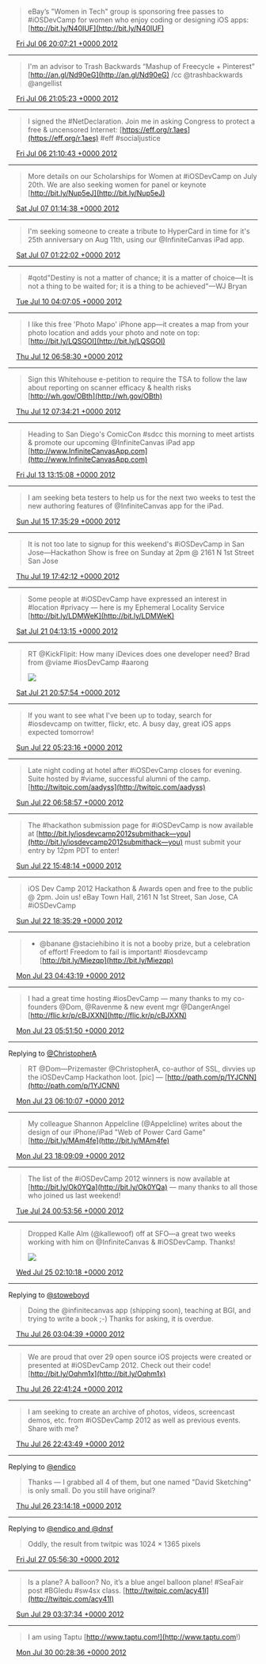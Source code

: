 > eBay’s "Women in Tech" group is sponsoring free passes to #iOSDevCamp for women who enjoy coding or designing iOS apps: [http://bit.ly/N40IUF](http://bit.ly/N40IUF)

<img src="../../media/tweet.ico" width="12" /> [Fri Jul 06 20:07:21 +0000 2012](https://twitter.com/ChristopherA/status/221334542324211713)

----

> I'm an advisor to Trash Backwards “Mashup of Freecycle + Pinterest” [http://an.gl/Nd90eG](http://an.gl/Nd90eG) /cc @trashbackwards @angellist

<img src="../../media/tweet.ico" width="12" /> [Fri Jul 06 21:05:23 +0000 2012](https://twitter.com/ChristopherA/status/221349146299346944)

----

> I signed the #NetDeclaration. Join me in asking Congress to protect a free &amp; uncensored Internet: [https://eff.org/r.1aes](https://eff.org/r.1aes) #eff #socialjustice

<img src="../../media/tweet.ico" width="12" /> [Fri Jul 06 21:10:43 +0000 2012](https://twitter.com/ChristopherA/status/221350487457402882)

----

> More details on our Scholarships for Women at #iOSDevCamp on July 20th. We are also seeking women for panel or keynote [http://bit.ly/Nup5eJ](http://bit.ly/Nup5eJ)

<img src="../../media/tweet.ico" width="12" /> [Sat Jul 07 01:14:38 +0000 2012](https://twitter.com/ChristopherA/status/221411870198857729)

----

> I'm seeking someone to create a tribute to HyperCard in time for it's 25th anniversary on Aug 11th, using our @InfiniteCanvas iPad app.

<img src="../../media/tweet.ico" width="12" /> [Sat Jul 07 01:22:02 +0000 2012](https://twitter.com/ChristopherA/status/221413734155956225)

----

> #qotd"Destiny is not a matter of chance; it is a matter of choice—It is not a thing to be waited for; it is a thing to be achieved"—WJ Bryan

<img src="../../media/tweet.ico" width="12" /> [Tue Jul 10 04:07:05 +0000 2012](https://twitter.com/ChristopherA/status/222542433861386240)

----

> I like this free 'Photo Mapo' iPhone app—it creates a map from your photo location and adds your photo and note on top: [http://bit.ly/LQSGOI](http://bit.ly/LQSGOI)

<img src="../../media/tweet.ico" width="12" /> [Thu Jul 12 06:58:30 +0000 2012](https://twitter.com/ChristopherA/status/223310347963072513)

----

> Sign this Whitehouse e-petition to require the TSA to follow the law about reporting on scanner efficacy &amp; health risks [http://wh.gov/OBth](http://wh.gov/OBth)

<img src="../../media/tweet.ico" width="12" /> [Thu Jul 12 07:34:21 +0000 2012](https://twitter.com/ChristopherA/status/223319368942100480)

----

> Heading to San Diego's ComicCon #sdcc this morning to meet artists &amp; promote our upcoming @InfiniteCanvas iPad app [http://www.InfiniteCanvasApp.com](http://www.InfiniteCanvasApp.com)

<img src="../../media/tweet.ico" width="12" /> [Fri Jul 13 13:15:08 +0000 2012](https://twitter.com/ChristopherA/status/223767516676227072)

----

> I am seeking beta testers to help us for the next two weeks to test the new authoring features of @InfiniteCanvas app for the iPad.

<img src="../../media/tweet.ico" width="12" /> [Sun Jul 15 17:35:29 +0000 2012](https://twitter.com/ChristopherA/status/224557812754284544)

----

> It is not too late to signup for this weekend's #iOSDevCamp in San Jose—Hackathon Show is free on Sunday at 2pm @ 2161 N 1st Street San Jose

<img src="../../media/tweet.ico" width="12" /> [Thu Jul 19 17:42:12 +0000 2012](https://twitter.com/ChristopherA/status/226009056983252992)

----

> Some people at #iOSDevCamp have expressed an interest in #location #privacy — here is my Ephemeral Locality Service [http://bit.ly/LDMWeK](http://bit.ly/LDMWeK)

<img src="../../media/tweet.ico" width="12" /> [Sat Jul 21 04:13:15 +0000 2012](https://twitter.com/ChristopherA/status/226530250148966400)

----

> RT @KickFlipit: How many iDevices does one developer need?  Brad from @viame #iosDevCamp #aarong 
> 
> ![](../../media/226783079761580032-AyWl01lCcAEzo0q.jpg)

<img src="../../media/tweet.ico" width="12" /> [Sat Jul 21 20:57:54 +0000 2012](https://twitter.com/ChristopherA/status/226783079761580032)

----

> If you want to see what I've been up to today, search for #iosdevcamp on twitter, flickr, etc. A busy day, great iOS apps expected tomorrow!

<img src="../../media/tweet.ico" width="12" /> [Sun Jul 22 05:23:16 +0000 2012](https://twitter.com/ChristopherA/status/226910261351690240)

----

> Late night coding at hotel after #iOSDevCamp closes for evening. Suite hosted by #viame, successful alumni of the camp. [http://twitpic.com/aadyss](http://twitpic.com/aadyss)

<img src="../../media/tweet.ico" width="12" /> [Sun Jul 22 06:58:57 +0000 2012](https://twitter.com/ChristopherA/status/226934338141450241)

----

> The #hackathon submission page for #iOSDevCamp is now available at [http://bit.ly/iosdevcamp2012submithack—you](http://bit.ly/iosdevcamp2012submithack—you) must submit your entry by 12pm PDT to enter!

<img src="../../media/tweet.ico" width="12" /> [Sun Jul 22 15:48:14 +0000 2012](https://twitter.com/ChristopherA/status/227067536825524225)

----

> iOS Dev Camp 2012 Hackathon &amp; Awards open and free to the public @ 2pm. Join us! eBay Town Hall, 2161 N 1st Street, San Jose, CA #iOSDevCamp

<img src="../../media/tweet.ico" width="12" /> [Sun Jul 22 18:35:29 +0000 2012](https://twitter.com/ChristopherA/status/227109628876574720)

----

> - @banane @staciehibino it is not a booby prize, but a celebration of effort! Freedom to fail is important! #iosdevcamp [http://bit.ly/Miezqp](http://bit.ly/Miezqp)

<img src="../../media/tweet.ico" width="12" /> [Mon Jul 23 04:43:19 +0000 2012](https://twitter.com/ChristopherA/status/227262593973231616)

----

> I had a great time hosting #iosDevCamp — many thanks to my co-founders @Dom, @Ravenme &amp; new event mgr @DangerAngel [http://flic.kr/p/cBJXXN](http://flic.kr/p/cBJXXN)

<img src="../../media/tweet.ico" width="12" /> [Mon Jul 23 05:51:50 +0000 2012](https://twitter.com/ChristopherA/status/227279835851014144)

----

Replying to [@ChristopherA](https://twitter.com/dom/status/227133315319222272)

> RT @Dom—Prizemaster @ChristopherA, co-author of SSL, divvies up the iOSDevCamp Hackathon loot. [pic] — [http://path.com/p/1YJCNN](http://path.com/p/1YJCNN)

<img src="../../media/tweet.ico" width="12" /> [Mon Jul 23 06:10:07 +0000 2012](https://twitter.com/ChristopherA/status/227284436562104321)

----

> My colleague Shannon Appelcline (@Appelcline) writes about the design of our iPhone/iPad "Web of Power Card Game" [http://bit.ly/MAm4fe](http://bit.ly/MAm4fe)

<img src="../../media/tweet.ico" width="12" /> [Mon Jul 23 18:09:09 +0000 2012](https://twitter.com/ChristopherA/status/227465387502088192)

----

> The list of the #iOSDevCamp 2012 winners is now available at [http://bit.ly/Ok0YQa](http://bit.ly/Ok0YQa) — many thanks to all those who joined us last weekend!

<img src="../../media/tweet.ico" width="12" /> [Tue Jul 24 00:53:56 +0000 2012](https://twitter.com/ChristopherA/status/227567256740184064)

----

> Dropped Kalle Alm (@kallewoof) off at SFO—a great two weeks working with him on @InfiniteCanvas &amp; #iOSDevCamp. Thanks! 
> 
> ![](../../media/227948859786158080-AynWR77CYAA2cfq.jpg)

<img src="../../media/tweet.ico" width="12" /> [Wed Jul 25 02:10:18 +0000 2012](https://twitter.com/ChristopherA/status/227948859786158080)

----

Replying to [@stoweboyd](https://twitter.com/stoweboyd/status/228320130055143424)

> Doing the @infinitecanvas app (shipping soon), teaching at BGI, and trying to write a book ;-) Thanks for asking, it is overdue.

<img src="../../media/tweet.ico" width="12" /> [Thu Jul 26 03:04:39 +0000 2012](https://twitter.com/ChristopherA/status/228324927235829761)

----

> We are proud that over 29 open source iOS projects were created or presented at #iOSDevCamp 2012. Check out their code! [http://bit.ly/Oqhm1x](http://bit.ly/Oqhm1x)

<img src="../../media/tweet.ico" width="12" /> [Thu Jul 26 22:41:24 +0000 2012](https://twitter.com/ChristopherA/status/228621065453187072)

----

> I am seeking to create an archive of photos, videos, screencast demos, etc. from #iOSDevCamp 2012 as well as previous events. Share with me?

<img src="../../media/tweet.ico" width="12" /> [Thu Jul 26 22:43:49 +0000 2012](https://twitter.com/ChristopherA/status/228621672926806016)

----

Replying to [@endico](https://twitter.com/endico/status/228623069172887552)

> Thanks — I grabbed all 4 of them, but one named "David Sketching" is only small. Do you still have original?

<img src="../../media/tweet.ico" width="12" /> [Thu Jul 26 23:14:18 +0000 2012](https://twitter.com/ChristopherA/status/228629347739787264)

----

Replying to [@endico and @dnsf](https://twitter.com/endico/status/228636122895495168)

> Oddly, the result from twitpic was 1024 × 1365 pixels

<img src="../../media/tweet.ico" width="12" /> [Fri Jul 27 05:56:30 +0000 2012](https://twitter.com/ChristopherA/status/228730564868452353)

----

> Is a plane? A balloon? No, it’s a blue angel balloon plane! #SeaFair post #BGIedu #sw4sx class. [http://twitpic.com/acy41l](http://twitpic.com/acy41l)

<img src="../../media/tweet.ico" width="12" /> [Sun Jul 29 03:37:34 +0000 2012](https://twitter.com/ChristopherA/status/229420373651898368)

----

> I am using Taptu [http://www.taptu.com!](http://www.taptu.com!)

<img src="../../media/tweet.ico" width="12" /> [Mon Jul 30 00:28:36 +0000 2012](https://twitter.com/ChristopherA/status/229735208453275648)